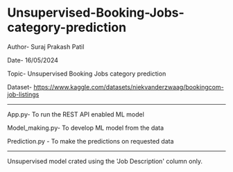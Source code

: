 # Unsupervised-Booking-Jobs-category-prediction
Author- Suraj Prakash Patil

Date- 16/05/2024

Topic- Unsupervised Booking Jobs category prediction

Dataset- https://www.kaggle.com/datasets/niekvanderzwaag/bookingcom-job-listings
__________________________________________________________________________________

App.py- To run the REST API enabled ML model 

Model_making.py- To develop ML model from the data

Prediction.py - To make the predictions on requested data
__________________________________________________________________________________
Unsupervised model crated using the 'Job Description' column only.
